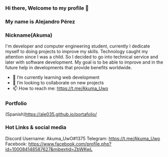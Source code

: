 ### Hi there, Welcome to my profile 👋
### My name is Alejandro Pérez 
### Nickname(Akuma)
I'm developer and computer engineering student, currently I dedicate myself to doing projects to improve my skills. Technology caught my attention since I was a child. So I decided to go into technical service and later with software development. My goal is to be able to improve and in the future help in developments that provide benefits worldwide.

- 🌱 I’m currently learning web development
- 👯 I’m looking to collaborate on new projects
- 📫 How to reach me: https://t.me/Akuma_Uwo

### Portfolio
(Spanish)https://ale035.github.io/portafolio/

### Hot Links & social media
Discord Username: Akuma_UwO#1375
Telegram: https://t.me/Akuma_Uwo
Facebook: https://www.facebook.com/profile.php?id=100084148587627&mibextid=ZbWKwL



<!--
**Ale035/Ale035** is a ✨ _special_ ✨ repository because its `README.md` (this file) appears on your GitHub profile.

Here are some ideas to get you started:

- 🔭 I’m currently working on ...
- 🤔 I’m looking for help with 
- 💬 Ask me about ...
- 😄 Pronouns: ...
- ⚡ Fun fact: ...
-->
